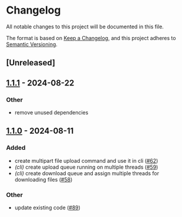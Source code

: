 # Changelog
All notable changes to this project will be documented in this file.

The format is based on [Keep a Changelog](https://keepachangelog.com/en/1.0.0/),
and this project adheres to [Semantic Versioning](https://semver.org/spec/v2.0.0.html).

## [Unreleased]

## [1.1.1](https://github.com/Lrs121/pcloudrs/compare/pcloud-cli-v1.1.0...pcloud-cli-v1.1.1) - 2024-08-22

### Other
- remove unused dependencies

## [1.1.0](https://github.com/jdrouet/pcloud/compare/pcloud-cli-v1.0.0...pcloud-cli-v1.1.0) - 2024-08-11

### Added
- create multipart file upload command and use it in cli ([#62](https://github.com/jdrouet/pcloud/pull/62))
- *(cli)* create upload queue running on multiple threads ([#59](https://github.com/jdrouet/pcloud/pull/59))
- *(cli)* create download queue and assign multiple threads for downloading files ([#58](https://github.com/jdrouet/pcloud/pull/58))

### Other
- update existing code ([#89](https://github.com/jdrouet/pcloud/pull/89))
